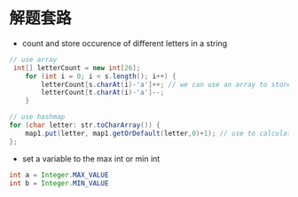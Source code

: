 # 解题套路
- count and store occurence of different letters in a string

```java
// use array
 int[] letterCount = new int[26]; 
    for (int i = 0; i < s.length(); i++) {
        letterCount[s.charAt(i)-'a']++; // we can use an array to store letter count, 'a'-'a' = 0, 'b'-'a' = 1, these are index
        letterCount[t.charAt(i)-'a']--;
    }

// use hashmap
for (char letter: str.toCharArray()) {
    map1.put(letter, map1.getOrDefault(letter,0)+1); // use to calculate num of occurence of each char 
};
```

- set a variable to the max int or min int

```java
int a = Integer.MAX_VALUE
int b = Integer.MIN_VALUE
```
